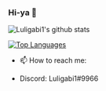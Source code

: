 ### Hi-ya 👋

![Luligabi1's github stats](https://github-readme-stats.vercel.app/api?username=Luligabi1&show_icons=true&theme=tokyonight)

[![Top Languages](https://github-readme-stats.vercel.app/api/top-langs/?username=Luligabi1&layout=compact&theme=tokyonight)](https://github.com/anuraghazra/github-readme-stats)

- 📫 How to reach me:
* Discord: Luligabi1#9966
